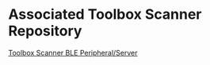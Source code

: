 # Associated Toolbox Scanner Repository
[Toolbox Scanner BLE Peripheral/Server](https://github.com/CU-ECEN-5823/ecen5823-courseproject-JLDenn)

